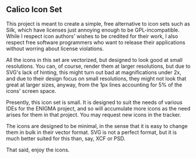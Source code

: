 ## Calico Icon Set ##

This project is meant to create a simple, free alternative to icon sets such as Silk, which have licenses just annoying
enough to be GPL-incompatible. While I respect icon authors' wishes to be credited for their work, I also respect free
software programmers who want to release their applications without worring about license violations.

All the icons in this set are vectorized, but designed to look good at small resolutions. You can, of course, render them
at larger resolutions, but due to SVG's lack of hinting, this might turn out bad at magnifications under 2x, and due to
their design focus on small resolutions, they might not look that great at larger sizes, anyway, from the 1px lines
accounting for 5% of the icons' screen space.

Presently, this icon set is small. It is designed to suit the needs of various IDEs for the ENIGMA project, and so will
accumulate more icons as the need arises for them in that project. You may request new icons in the tracker.

The icons are designed to be minimal, in the sense that it is easy to change them in bulk in their vector format. SVG is
not a perfect format, but it is much better suited for this than, say, XCF or PSD.

That said, enjoy the icons.
